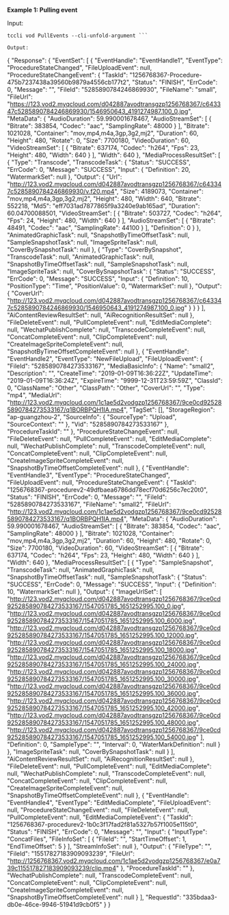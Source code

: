 **Example 1: Pulling event**



Input: 

```
tccli vod PullEvents --cli-unfold-argument ```

Output: 
```
{
    "Response": {
        "EventSet": [
            {
                "EventHandle": "EventHandle1",
                "EventType": "ProcedureStateChanged",
                "FileUploadEvent": null,
                "ProcedureStateChangeEvent": {
                    "TaskId": "1256768367-Procedure-475b7237438a39560b9879a4556cb177t2",
                    "Status": "FINISH",
                    "ErrCode": 0,
                    "Message": "",
                    "FileId": "5285890784246869930",
                    "FileName": "small",
                    "FileUrl": "https://123.vod2.myqcloud.com/d042887avodtransgzp1256768367/c643347c5285890784246869930/1546950643_4191274987.100_0.jpg",
                    "MetaData": {
                        "AudioDuration": 59.990001678467,
                        "AudioStreamSet": [
                            {
                                "Bitrate": 383854,
                                "Codec": "aac",
                                "SamplingRate": 48000
                            }
                        ],
                        "Bitrate": 1021028,
                        "Container": "mov,mp4,m4a,3gp,3g2,mj2",
                        "Duration": 60,
                        "Height": 480,
                        "Rotate": 0,
                        "Size": 7700180,
                        "VideoDuration": 60,
                        "VideoStreamSet": [
                            {
                                "Bitrate": 637174,
                                "Codec": "h264",
                                "Fps": 23,
                                "Height": 480,
                                "Width": 640
                            }
                        ],
                        "Width": 640
                    },
                    "MediaProcessResultSet": [
                        {
                            "Type": "Transcode",
                            "TranscodeTask": {
                                "Status": "SUCCESS",
                                "ErrCode": 0,
                                "Message": "SUCCESS",
                                "Input": {
                                    "Definition": 20,
                                    "WatermarkSet": null
                                },
                                "Output": {
                                    "Url": "http://123.vod2.myqcloud.com/d042887avodtransgzp1256768367/c643347c5285890784246869930/v.f20.mp4",
                                    "Size": 4189073,
                                    "Container": "mov,mp4,m4a,3gp,3g2,mj2",
                                    "Height": 480,
                                    "Width": 640,
                                    "Bitrate": 552218,
                                    "Md5": "eff7031ad7877865f9a3240e9ab165ad",
                                    "Duration": 60.04700088501,
                                    "VideoStreamSet": [
                                        {
                                            "Bitrate": 503727,
                                            "Codec": "h264",
                                            "Fps": 24,
                                            "Height": 480,
                                            "Width": 640
                                        }
                                    ],
                                    "AudioStreamSet": [
                                        {
                                            "Bitrate": 48491,
                                            "Codec": "aac",
                                            "SamplingRate": 44100
                                        }
                                    ],
                                    "Definition": 0
                                }
                            },
                            "AnimatedGraphicTask": null,
                            "SnapshotByTimeOffsetTask": null,
                            "SampleSnapshotTask": null,
                            "ImageSpriteTask": null,
                            "CoverBySnapshotTask": null
                        },
                        {
                            "Type": "CoverBySnapshot",
                            "TranscodeTask": null,
                            "AnimatedGraphicTask": null,
                            "SnapshotByTimeOffsetTask": null,
                            "SampleSnapshotTask": null,
                            "ImageSpriteTask": null,
                            "CoverBySnapshotTask": {
                                "Status": "SUCCESS",
                                "ErrCode": 0,
                                "Message": "SUCCESS",
                                "Input": {
                                    "Definition": 10,
                                    "PositionType": "Time",
                                    "PositionValue": 0,
                                    "WatermarkSet": null
                                },
                                "Output": {
                                    "CoverUrl": "http://123.vod2.myqcloud.com/d042887avodtransgzp1256768367/c643347c5285890784246869930/1546950643_4191274987.100_0.jpg"
                                }
                            }
                        }
                    ],
                    "AiContentReviewResultSet": null,
                    "AiRecognitionResultSet": null
                },
                "FileDeleteEvent": null,
                "PullCompleteEvent": null,
                "EditMediaComplete": null,
                "WechatPublishComplete": null,
                "TranscodeCompleteEvent": null,
                "ConcatCompleteEvent": null,
                "ClipCompleteEvent": null,
                "CreateImageSpriteCompleteEvent": null,
                "SnapshotByTimeOffsetCompleteEvent": null
            },
            {
                "EventHandle": "EventHandle2",
                "EventType": "NewFileUpload",
                "FileUploadEvent": {
                    "FileId": "5285890784273533167",
                    "MediaBasicInfo": {
                        "Name": "small2",
                        "Description": "",
                        "CreateTime": "2019-01-09T16:36:22Z",
                        "UpdateTime": "2019-01-09T16:36:24Z",
                        "ExpireTime": "9999-12-31T23:59:59Z",
                        "ClassId": 0,
                        "ClassName": "Other",
                        "ClassPath": "Other",
                        "CoverUrl": "",
                        "Type": "mp4",
                        "MediaUrl": "http://123.vod2.myqcloud.com/1c1ae5d2vodgzp1256768367/9ce0cd925285890784273533167/q1BORBPQH1IA.mp4",
                        "TagSet": [],
                        "StorageRegion": "ap-guangzhou-2",
                        "SourceInfo": {
                            "SourceType": "Upload",
                            "SourceContext": ""
                        },
                        "Vid": "5285890784273533167"
                    },
                    "ProcedureTaskId": ""
                },
                "ProcedureStateChangeEvent": null,
                "FileDeleteEvent": null,
                "PullCompleteEvent": null,
                "EditMediaComplete": null,
                "WechatPublishComplete": null,
                "TranscodeCompleteEvent": null,
                "ConcatCompleteEvent": null,
                "ClipCompleteEvent": null,
                "CreateImageSpriteCompleteEvent": null,
                "SnapshotByTimeOffsetCompleteEvent": null
            },
            {
                "EventHandle": "EventHandle3",
                "EventType": "ProcedureStateChanged",
                "FileUploadEvent": null,
                "ProcedureStateChangeEvent": {
                    "TaskId": "1256768367-procedurev2-49dfbaea6786dd78ecf70d6256c7ec20t0",
                    "Status": "FINISH",
                    "ErrCode": 0,
                    "Message": "",
                    "FileId": "5285890784273533167",
                    "FileName": "small2",
                    "FileUrl": "http://123.vod2.myqcloud.com/1c1ae5d2vodgzp1256768367/9ce0cd925285890784273533167/q1BORBPQH1IA.mp4",
                    "MetaData": {
                        "AudioDuration": 59.990001678467,
                        "AudioStreamSet": [
                            {
                                "Bitrate": 383854,
                                "Codec": "aac",
                                "SamplingRate": 48000
                            }
                        ],
                        "Bitrate": 1021028,
                        "Container": "mov,mp4,m4a,3gp,3g2,mj2",
                        "Duration": 60,
                        "Height": 480,
                        "Rotate": 0,
                        "Size": 7700180,
                        "VideoDuration": 60,
                        "VideoStreamSet": [
                            {
                                "Bitrate": 637174,
                                "Codec": "h264",
                                "Fps": 23,
                                "Height": 480,
                                "Width": 640
                            }
                        ],
                        "Width": 640
                    },
                    "MediaProcessResultSet": [
                        {
                            "Type": "SampleSnapshot",
                            "TranscodeTask": null,
                            "AnimatedGraphicTask": null,
                            "SnapshotByTimeOffsetTask": null,
                            "SampleSnapshotTask": {
                                "Status": "SUCCESS",
                                "ErrCode": 0,
                                "Message": "SUCCESS",
                                "Input": {
                                    "Definition": 10,
                                    "WatermarkSet": null
                                },
                                "Output": {
                                    "ImageUrlSet": [
                                        "http://123.vod2.myqcloud.com/d042887avodtransgzp1256768367/9ce0cd925285890784273533167/1547051785_1651252995.100_0.jpg",
                                        "http://123.vod2.myqcloud.com/d042887avodtransgzp1256768367/9ce0cd925285890784273533167/1547051785_1651252995.100_6000.jpg",
                                        "http://123.vod2.myqcloud.com/d042887avodtransgzp1256768367/9ce0cd925285890784273533167/1547051785_1651252995.100_12000.jpg",
                                        "http://123.vod2.myqcloud.com/d042887avodtransgzp1256768367/9ce0cd925285890784273533167/1547051785_1651252995.100_18000.jpg",
                                        "http://123.vod2.myqcloud.com/d042887avodtransgzp1256768367/9ce0cd925285890784273533167/1547051785_1651252995.100_24000.jpg",
                                        "http://123.vod2.myqcloud.com/d042887avodtransgzp1256768367/9ce0cd925285890784273533167/1547051785_1651252995.100_30000.jpg",
                                        "http://123.vod2.myqcloud.com/d042887avodtransgzp1256768367/9ce0cd925285890784273533167/1547051785_1651252995.100_36000.jpg",
                                        "http://123.vod2.myqcloud.com/d042887avodtransgzp1256768367/9ce0cd925285890784273533167/1547051785_1651252995.100_42000.jpg",
                                        "http://123.vod2.myqcloud.com/d042887avodtransgzp1256768367/9ce0cd925285890784273533167/1547051785_1651252995.100_48000.jpg",
                                        "http://123.vod2.myqcloud.com/d042887avodtransgzp1256768367/9ce0cd925285890784273533167/1547051785_1651252995.100_54000.jpg"
                                    ],
                                    "Definition": 0,
                                    "SampleType": "",
                                    "Interval": 0,
                                    "WaterMarkDefinition": null
                                }
                            },
                            "ImageSpriteTask": null,
                            "CoverBySnapshotTask": null
                        }
                    ],
                    "AiContentReviewResultSet": null,
                    "AiRecognitionResultSet": null
                },
                "FileDeleteEvent": null,
                "PullCompleteEvent": null,
                "EditMediaComplete": null,
                "WechatPublishComplete": null,
                "TranscodeCompleteEvent": null,
                "ConcatCompleteEvent": null,
                "ClipCompleteEvent": null,
                "CreateImageSpriteCompleteEvent": null,
                "SnapshotByTimeOffsetCompleteEvent": null
            },
            {
                "EventHandle": "EventHandle4",
                "EventType": "EditMediaComplete",
                "FileUploadEvent": null,
                "ProcedureStateChangeEvent": null,
                "FileDeleteEvent": null,
                "PullCompleteEvent": null,
                "EditMediaCompleteEvent": {
                    "TaskId": "1256768367-procedurev2-1b0c3f17fad2f81a5327b57f1005e115t0",
                    "Status": "FINISH",
                    "ErrCode": 0,
                    "Message": "",
                    "Input": {
                        "InputType": "ConcatFiles",
                        "FileInfoSet": [
                            {
                                "FileId": "",
                                "StartTimeOffset": 1,
                                "EndTimeOffset": 5
                            }
                        ],
                        "StreamInfoSet": null
                    },
                    "Output": {
                        "FileType": "",
                        "FileId": "15517827183909093239",
                        "FileUrl": "http://1256768367.vod2.myqcloud.com/1c1ae5d2vodgzp1256768367/e0a739c115517827183909093239/clip.mp4"
                    },
                    "ProcedureTaskId": ""
                },
                "WechatPublishComplete": null,
                "TranscodeCompleteEvent": null,
                "ConcatCompleteEvent": null,
                "ClipCompleteEvent": null,
                "CreateImageSpriteCompleteEvent": null,
                "SnapshotByTimeOffsetCompleteEvent": null
            }
        ],
        "RequestId": "335bdaa3-db0e-46ce-9946-51941d9cb0f5"
    }
}
```

